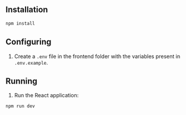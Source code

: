 ## Installation

```bash
npm install
```

## Configuring

1. Create a `.env` file in the frontend folder with the variables present in `.env.example`.

## Running

1. Run the React application:

```bash
npm run dev
```
